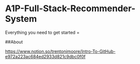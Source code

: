 # A1P-Full-Stack-Recommender-System

Everything you need to get started =

##About

https://www.notion.so/trentonimoore/Intro-To-GitHub-e972a223ac684ed2933d821c9dbc0f0f

